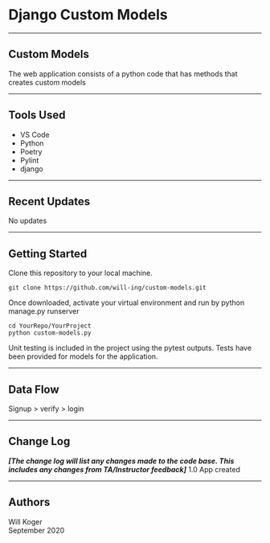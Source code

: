 # Django Custom Models
---

## Custom Models

The web application consists of a python code that has methods that creates custom models

---

## Tools Used

- VS Code
- Python
- Poetry
- Pylint
- django

---

## Recent Updates

No updates

---

## Getting Started

Clone this repository to your local machine.

```terminal
git clone https://github.com/will-ing/custom-models.git
```

Once downloaded, activate your virtual environment and run by python manage.py runserver

```terminal
cd YourRepo/YourProject
python custom-models.py
```

Unit testing is included in the project using the pytest outputs. Tests have been provided for models for the application.

---

## Data Flow

Signup > verify > login

---

## Change Log

***[The change log will list any changes made to the code base. This includes any changes from TA/Instructor feedback]***
1.0 App created

---

## Authors

Will Koger\
September 2020
